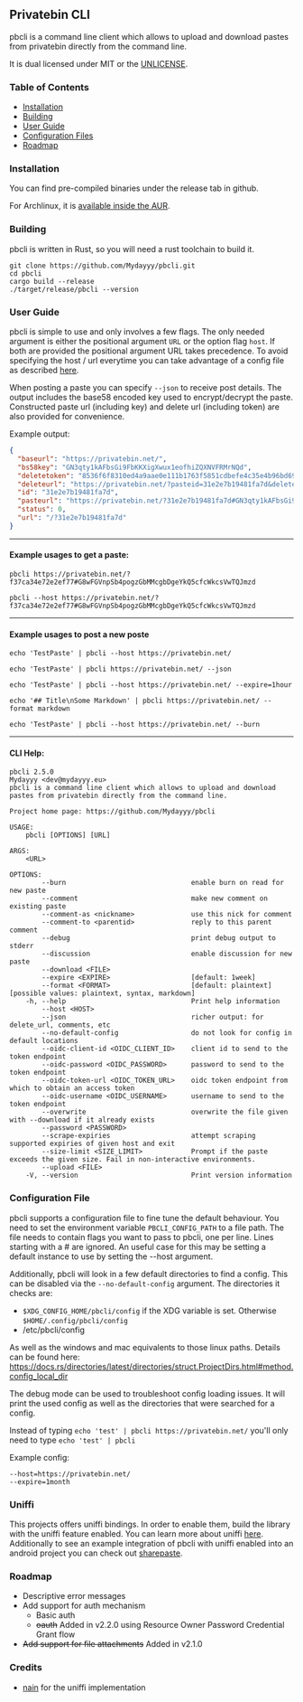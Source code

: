 Privatebin CLI
------------
pbcli is a command line client which allows to upload and download
pastes from privatebin directly from the command line.

It is dual licensed under MIT or the [UNLICENSE](https://unlicense.org).

### Table of Contents

* [Installation](#Installation)
* [Building](#Building)
* [User Guide](#User-Guide)
* [Configuration Files](#Configuration-File)
* [Roadmap](#Roadmap)

### Installation

You can find pre-compiled binaries under the release tab in github.

For Archlinux, it is [available inside the AUR](https://aur.archlinux.org/packages/pbcli/).

### Building

pbcli is written in Rust, so you will need a rust toolchain to
build it.

```
git clone https://github.com/Mydayyy/pbcli.git
cd pbcli
cargo build --release
./target/release/pbcli --version
```

### User Guide

pbcli is simple to use and only involves a few flags. The only
needed argument is either the positional argument `URL` or the option flag
`host`. If both are provided the positional argument URL takes
precedence. To avoid specifying the host / url everytime you can
take advantage of a config file as described [here](#Configuration-File).

When posting a paste you can specify `--json` to receive post details. The output
includes the base58 encoded key used to encrypt/decrypt the paste.
Constructed paste url (including key) and delete url (including token) are also provided for convenience.

Example output:

```json
{
  "baseurl": "https://privatebin.net/",
  "bs58key": "GN3qty1kAFbsGi9FbKKXigXwux1eofhiZQXNVFRMrNQd",
  "deletetoken": "8536f6f8310ed4a9aae0e111b1763f5851cdbefe4c35e4b96bd690269635354a",
  "deleteurl": "https://privatebin.net/?pasteid=31e2e7b19481fa7d&deletetoken=8536f6f8310ed4a9aae0e111b1763f5851cdbefe4c35e4b96bd690269635354a",
  "id": "31e2e7b19481fa7d",
  "pasteurl": "https://privatebin.net/?31e2e7b19481fa7d#GN3qty1kAFbsGi9FbKKXigXwux1eofhiZQXNVFRMrNQd",
  "status": 0,
  "url": "/?31e2e7b19481fa7d"
}
```

---

#### Example usages to get a paste:

```
pbcli https://privatebin.net/?f37ca34e72e2ef77#G8wFGVnpSb4pogzGbMMcgbDgeYkQ5cfcWkcsVwTQJmzd
```

```
pbcli --host https://privatebin.net/?f37ca34e72e2ef77#G8wFGVnpSb4pogzGbMMcgbDgeYkQ5cfcWkcsVwTQJmzd
```

---

#### Example usages to post a new poste

```
echo 'TestPaste' | pbcli --host https://privatebin.net/
```

```
echo 'TestPaste' | pbcli https://privatebin.net/ --json
```

```
echo 'TestPaste' | pbcli --host https://privatebin.net/ --expire=1hour
```

```
echo '## Title\nSome Markdown' | pbcli https://privatebin.net/ --format markdown
```

```
echo 'TestPaste' | pbcli --host https://privatebin.net/ --burn
```

---

#### CLI Help:

```
pbcli 2.5.0
Mydayyy <dev@mydayyy.eu>
pbcli is a command line client which allows to upload and download
pastes from privatebin directly from the command line.

Project home page: https://github.com/Mydayyy/pbcli

USAGE:
    pbcli [OPTIONS] [URL]

ARGS:
    <URL>    

OPTIONS:
        --burn                               enable burn on read for new paste
        --comment                            make new comment on existing paste
        --comment-as <nickname>              use this nick for comment
        --comment-to <parentid>              reply to this parent comment
        --debug                              print debug output to stderr
        --discussion                         enable discussion for new paste
        --download <FILE>                    
        --expire <EXPIRE>                    [default: 1week]
        --format <FORMAT>                    [default: plaintext] [possible values: plaintext, syntax, markdown]
    -h, --help                               Print help information
        --host <HOST>                        
        --json                               richer output: for delete_url, comments, etc
        --no-default-config                  do not look for config in default locations
        --oidc-client-id <OIDC_CLIENT_ID>    client id to send to the token endpoint
        --oidc-password <OIDC_PASSWORD>      password to send to the token endpoint
        --oidc-token-url <OIDC_TOKEN_URL>    oidc token endpoint from which to obtain an access token
        --oidc-username <OIDC_USERNAME>      username to send to the token endpoint
        --overwrite                          overwrite the file given with --download if it already exists
        --password <PASSWORD>                
        --scrape-expiries                    attempt scraping supported expiries of given host and exit
        --size-limit <SIZE_LIMIT>            Prompt if the paste exceeds the given size. Fail in non-interactive environments.
        --upload <FILE>                      
    -V, --version                            Print version information
```

### Configuration File

pbcli supports a configuration file to fine tune the default behaviour.
You need to set the environment variable `PBCLI_CONFIG_PATH`  to a file path. The file
needs to contain flags you want to pass to pbcli, one per line.
Lines starting with a # are ignored. An useful case for this may be
setting a default instance to use by setting the --host argument.

Additionally, pbcli will look in a few default directories to find a config. This can be disabled
via the `--no-default-config` argument. The directories it checks are:

- `$XDG_CONFIG_HOME/pbcli/config` if the XDG variable is set. Otherwise `$HOME/.config/pbcli/config`
- /etc/pbcli/config

As well as the windows and mac equivalents to those linux paths. Details can be found
here: https://docs.rs/directories/latest/directories/struct.ProjectDirs.html#method.config_local_dir

The debug mode can be used to troubleshoot config loading issues. It will print the used config as well
as the directories that were searched for a config.

Instead of typing `echo 'test' | pbcli https://privatebin.net/` you'll only need
to type `echo 'test' | pbcli`

Example config:

```
--host=https://privatebin.net/
--expire=1month
```

### Uniffi

This projects offers uniffi bindings. In order to enable them,
build the library with the uniffi feature enabled.
You can learn more about uniffi [here](https://github.com/mozilla/uniffi-rs).
Additionally to see an example integration of pbcli with uniffi
enabled into an android project you can check out [sharepaste](https://github.com/nain-F49FF806/sharepaste.oo).

### Roadmap

- Descriptive error messages
- Add support for auth mechanism
    - Basic auth
    - ~~oauth~~ Added in v2.2.0 using Resource Owner Password Credential Grant flow
- ~~Add support for file attachments~~ Added in v2.1.0

### Credits

- [nain](https://github.com/nain-F49FF806) for the uniffi implementation
